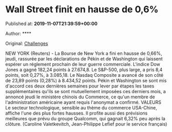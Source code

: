 
# Wall Street finit en hausse de 0,6%

Published at: **2019-11-07T21:39:59+00:00**

Author: ****

Original: [Challenges](https://www.challenges.fr/finance-et-marche/wall-street-finit-en-hausse-de-0-6_683737)

NEW YORK (Reuters) - La Bourse de New York a fini en hausse de 0,66%, jeudi, rassurée par les déclarations de Pékin et de Washington qui laissent espérer un réglement prochain de leur guerre commerciale.
L'indice Dow Jones a gagné 182,24 points à 27.674,8.
Le S&P-500, plus large, a pris 8,4 points, soit 0,27%, à 3.085,18.
Le Nasdaq Composite a avancé de son côté de 23,89 points (0,28%) à 8.434,52 points.
Pékin et Washington se sont mis d'accord ces deux dernières semaines pour lever par étapes les taxes supplémentaires qu'ils se sont mutuellement imposées ces derniers mois, a annoncé jeudi le ministère chinois du Commerce, ce qu'un membre de l'administration américaine ayant requis l'anonymat a confirmé.
VALEURS
Le secteur technologique, sensible au thème du commerce USA-Chine, affiche l'une des plus fortes hausses. Il profite aussi des prévisions meilleures que prévu du groupe Qualcomm, qui gagnait 6,32% peu après la clôture.
(Caroline Valetkevitch, Jean-Philippe Lefief pour le service français)
